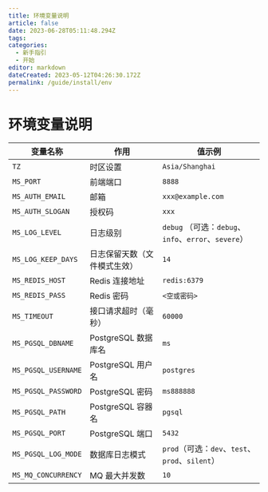 ```yaml
---
title: 环境变量说明
article: false
date: 2023-06-28T05:11:48.294Z
tags:
categories: 
  - 新手指引
  - 开始
editor: markdown
dateCreated: 2023-05-12T04:26:30.172Z
permalink: /guide/install/env
---
```


# 环境变量说明

| 变量名称              | 作用                          | 值示例                    |
|----------------------|-----------------------------|--------------------------|
| `TZ`                | 时区设置                      | `Asia/Shanghai`         |
| `MS_PORT`           | 前端端口                      | `8888`                   |
| `MS_AUTH_EMAIL`     | 邮箱                          | `xxx@example.com`        |
| `MS_AUTH_SLOGAN`    | 授权码                        | `xxx`                    |
| `MS_LOG_LEVEL`      | 日志级别                      | `debug` （可选：`debug`、`info`、`error`、`severe`）                  |
| `MS_LOG_KEEP_DAYS`  | 日志保留天数（文件模式生效）  | `14`                      |
| `MS_REDIS_HOST`     | Redis 连接地址               | `redis:6379`              |
| `MS_REDIS_PASS`     | Redis 密码                    | `<空或密码>`              |
| `MS_TIMEOUT`        | 接口请求超时（毫秒）          | `60000`                   |
| `MS_PGSQL_DBNAME`   | PostgreSQL 数据库名          | `ms`                      |
| `MS_PGSQL_USERNAME` | PostgreSQL 用户名            | `postgres`                |
| `MS_PGSQL_PASSWORD` | PostgreSQL 密码              | `ms888888`                |
| `MS_PGSQL_PATH`     | PostgreSQL 容器名            | `pgsql`                   |
| `MS_PGSQL_PORT`     | PostgreSQL 端口              | `5432`                    |
| `MS_PGSQL_LOG_MODE` | 数据库日志模式               | `prod`（可选：`dev`、`test`、`prod`、`silent`） |
| `MS_MQ_CONCURRENCY` | MQ 最大并发数                | `10`                      |
